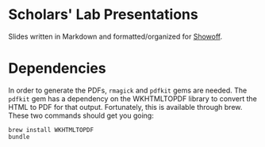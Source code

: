 # Scholars' Lab Presentations

Slides written in Markdown and formatted/organized for [Showoff](https://github.com/schacon/showoff).


# Dependencies

In order to generate the PDFs, ```rmagick``` and ```pdfkit``` gems are
needed. The ```pdfkit``` gem has a dependency on the WKHTMLTOPDF library
to convert the HTML to PDF for that output. Fortunately, this is
available through brew. These two commands should get you going:

    brew install WKHTMLTOPDF
    bundle
